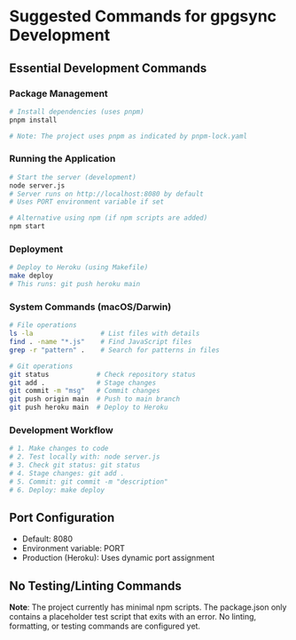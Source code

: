 # Suggested Commands for gpgsync Development

## Essential Development Commands

### Package Management
```bash
# Install dependencies (uses pnpm)
pnpm install

# Note: The project uses pnpm as indicated by pnpm-lock.yaml
```

### Running the Application
```bash
# Start the server (development)
node server.js
# Server runs on http://localhost:8080 by default
# Uses PORT environment variable if set

# Alternative using npm (if npm scripts are added)
npm start
```

### Deployment
```bash
# Deploy to Heroku (using Makefile)
make deploy
# This runs: git push heroku main
```

### System Commands (macOS/Darwin)
```bash
# File operations
ls -la                 # List files with details
find . -name "*.js"    # Find JavaScript files
grep -r "pattern" .    # Search for patterns in files

# Git operations
git status            # Check repository status
git add .             # Stage changes
git commit -m "msg"   # Commit changes
git push origin main  # Push to main branch
git push heroku main  # Deploy to Heroku
```

### Development Workflow
```bash
# 1. Make changes to code
# 2. Test locally with: node server.js
# 3. Check git status: git status
# 4. Stage changes: git add .
# 5. Commit: git commit -m "description"
# 6. Deploy: make deploy
```

## Port Configuration
- Default: 8080
- Environment variable: PORT
- Production (Heroku): Uses dynamic port assignment

## No Testing/Linting Commands
**Note**: The project currently has minimal npm scripts. The package.json only contains a placeholder test script that exits with an error. No linting, formatting, or testing commands are configured yet.